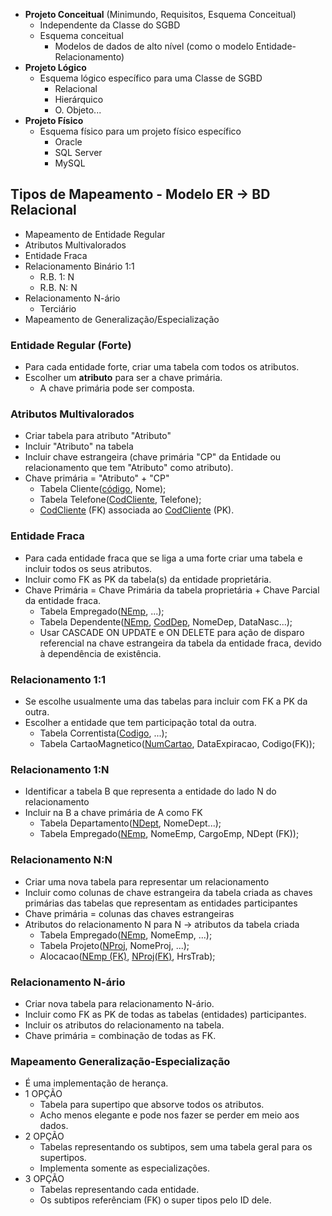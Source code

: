 - **Projeto Conceitual** (Minimundo, Requisitos, Esquema Conceitual)
	- Independente da Classe do SGBD
	- Esquema conceitual
		- Modelos de dados de alto nível (como o modelo Entidade-Relacionamento)
- **Projeto Lógico**
	- Esquema lógico específico para uma Classe de SGBD 
		- Relacional
		- Hierárquico
		- O. Objeto...
- **Projeto Físico**
	- Esquema físico para um projeto físico específico
		- Oracle
		- SQL Server
		- MySQL
## Tipos de Mapeamento - Modelo ER -> BD Relacional
- Mapeamento de Entidade Regular
- Atributos Multivalorados
- Entidade Fraca
- Relacionamento Binário 1:1 
	- R.B. 1: N
	- R.B. N: N
- Relacionamento N-ário
	- Terciário
- Mapeamento de Generalização/Especialização
### Entidade Regular (Forte)
- Para cada entidade forte, criar uma tabela com todos os atributos.
- Escolher um **atributo** para ser a chave primária.
	- A chave primária pode ser composta.
### Atributos Multivalorados
- Criar tabela para atributo "Atributo"
- Incluir "Atributo" na tabela
- Incluir chave estrangeira (chave primária "CP" da Entidade ou relacionamento que tem "Atributo" como atributo).
- Chave primária = "Atributo" + "CP"
	- Tabela Cliente(<u>código</u>, Nome);
	- Tabela Telefone(<u>CodCliente</u>, Telefone);
	- <u>CodCliente</u> (FK) associada ao <u>CodCliente</u> (PK).
### Entidade Fraca
- Para cada entidade fraca que se liga a uma forte criar uma tabela e incluir todos os seus atributos.
- Incluir como FK as PK da tabela(s) da entidade proprietária.
- Chave Primária = Chave Primária da tabela proprietária + Chave Parcial da entidade fraca.
	- Tabela Empregado(<u>NEmp</u>, ...);
	- Tabela Dependente(<u>NEmp</u>, <u>CodDep</u>, NomeDep, DataNasc...);
	- Usar CASCADE ON UPDATE e ON DELETE para ação de disparo referencial na chave estrangeira da tabela da entidade fraca, devido à dependência de existência.
### Relacionamento 1:1
- Se escolhe usualmente uma das tabelas para incluir com FK a PK da outra.
- Escolher a entidade que tem participação total da outra.
	- Tabela Correntista(<u>Codigo</u>, ...);
	- Tabela CartaoMagnetico(<u>NumCartao</u>, DataExpiracao, Codigo(FK));
### Relacionamento 1:N
- Identificar a tabela B que representa a entidade do lado N do relacionamento
- Incluir na B a chave primária de A como FK
	- Tabela Departamento(<u>NDept</u>, NomeDept...);
	- Tabela Empregado(<u>NEmp</u>, NomeEmp, CargoEmp, NDept (FK));
### Relacionamento N:N
- Criar uma nova tabela para representar um relacionamento
- Incluir como colunas de chave estrangeira da tabela criada as chaves primárias das tabelas que representam as entidades participantes
- Chave primária = colunas das chaves estrangeiras
- Atributos do relacionamento N para N -> atributos da tabela criada
	- Tabela Empregado(<u>NEmp</u>, NomeEmp, ...);
	- Tabela Projeto(<u>NProj</u>, NomeProj, ...);
	- Alocacao(<u>NEmp (FK)</u>, <u>NProj(FK)</u>, HrsTrab);
### Relacionamento N-ário
- Criar nova tabela para relacionamento N-ário.
- Incluir como FK as PK de todas as tabelas (entidades) participantes.
- Incluir os atributos do relacionamento na tabela.
- Chave primária = combinação de todas as FK.
### Mapeamento Generalização-Especialização
- É uma implementação de herança.
- 1 OPÇÃO
	- Tabela para supertipo que absorve todos os atributos.
	- Acho menos elegante e pode nos fazer se perder em meio aos dados.
- 2 OPÇÃO
	- Tabelas representando os subtipos, sem uma tabela geral para os supertipos.
	- Implementa somente as especializações.
- 3 OPÇÃO
	- Tabelas representando cada entidade.
	- Os subtipos referênciam (FK) o super tipos pelo ID dele.



